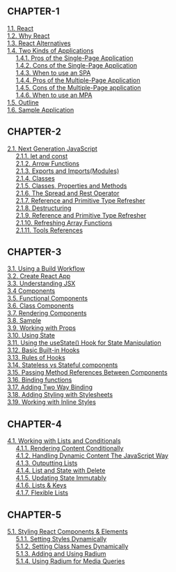 ## CHAPTER-1
   [1.1. React](CHAPTER-1.md#11-react)    
   [1.2. Why React](CHAPTER-1.md#12-why-react)    
   [1.3. React Alternatives](CHAPTER-1.md#13-React-Alternatives)  
   [1.4. Two Kinds of Applications](CHAPTER-1.md#14-Two-Kinds-of-Applications)  
   &nbsp;&nbsp;&nbsp;&nbsp;&nbsp;[1.4.1. Pros of the Single-Page Application](CHAPTER-1.md#141-pros-of-the-single-page-application)</pre>  
   &nbsp;&nbsp;&nbsp;&nbsp;&nbsp;[1.4.2. Cons of the Single-Page Application](CHAPTER-1.md#142-cons-of-the-single-page-application)</pre>  
   &nbsp;&nbsp;&nbsp;&nbsp;&nbsp;[1.4.3. When to use an SPA](CHAPTER-1.md#143-when-to-use-an-spa)</pre>  
   &nbsp;&nbsp;&nbsp;&nbsp;&nbsp;[1.4.4. Pros of the Multiple-Page Application](CHAPTER-1.md#144-pros-of-the-multiple-page-application)</pre>  
   &nbsp;&nbsp;&nbsp;&nbsp;&nbsp;[1.4.5. Cons of the Multiple-Page application](CHAPTER-1.md#145-cons-of-the-multiple-page-application)</pre>  
   &nbsp;&nbsp;&nbsp;&nbsp;&nbsp;[1.4.6. When to use an MPA](CHAPTER-1.md#146-when-to-use-an-mpa)</pre>   
   [1.5. Outline](CHAPTER-1.md#15-outline)   
   [1.6. Sample Application](CHAPTER-1.md#16-sample-application)   
   
## CHAPTER-2
   [2.1. Next Generation JavaScript](CHAPTER-2.md#21-next-generation-javascript)  
   &nbsp;&nbsp;&nbsp;&nbsp;&nbsp;[2.1.1. let and const](CHAPTER-2.md#211-let-and-const)</pre>  
   &nbsp;&nbsp;&nbsp;&nbsp;&nbsp;[2.1.2. Arrow Functions](CHAPTER-2.md#212-arrow-functions)</pre>  
   &nbsp;&nbsp;&nbsp;&nbsp;&nbsp;[2.1.3. Exports and Imports(Modules)](CHAPTER-2.md#213-exports-and-importsmodules)</pre>  
   &nbsp;&nbsp;&nbsp;&nbsp;&nbsp;[2.1.4. Classes](CHAPTER-2.md#214-classes)</pre>  
   &nbsp;&nbsp;&nbsp;&nbsp;&nbsp;[2.1.5. Classes, Properties and Methods](CHAPTER-2.md#215-classes-properties-and-methods)</pre>  
   &nbsp;&nbsp;&nbsp;&nbsp;&nbsp;[2.1.6. The Spread and Rest Operator](CHAPTER-2.md#216-the-spread-and-rest-operator)</pre>  
   &nbsp;&nbsp;&nbsp;&nbsp;&nbsp;[2.1.7. Reference and Primitive Type Refresher](CHAPTER-2.md#217-reference-and-primitive-type-refresher)</pre>   
   &nbsp;&nbsp;&nbsp;&nbsp;&nbsp;[2.1.8. Destructuring](CHAPTER-2.md#218-destructuring)</pre>  
   &nbsp;&nbsp;&nbsp;&nbsp;&nbsp;[2.1.9. Reference and Primitive Type Refresher](CHAPTER-2.md#219-reference-and-primitive-type-refresher)</pre>  
   &nbsp;&nbsp;&nbsp;&nbsp;&nbsp;[2.1.10. Refreshing Array Functions](CHAPTER-2.md#2110-refreshing-array-functions)</pre>  
   &nbsp;&nbsp;&nbsp;&nbsp;&nbsp;[2.1.11. Tools References](CHAPTER-2.md#2111-tools-references)</pre>  
   
## CHAPTER-3
   [3.1. Using a Build Workflow](CHAPTER-3.md#31-using-a-build-workflow)    
   [3.2. Create React App](CHAPTER-3.md#32-create-react-app)  
   [3.3. Understanding JSX](CHAPTER-3.md#33-understanding-jsx)  
   [3.4 Components](CHAPTER-3.md#34-components)  
   [3.5. Functional Components](CHAPTER-3.md#35-functional-components)  
   [3.6. Class Components](CHAPTER-3.md#36-class-components)  
   [3.7. Rendering Components](CHAPTER-3.md#37-rendering-components)  
   [3.8. Sample](CHAPTER-3.md#38-sample)  
   [3.9. Working with Props](CHAPTER-3.md#39-working-with-props)  
   [3.10. Using State](CHAPTER-3.md#310-using-state)  
   [3.11. Using the useState() Hook for State Manipulation](CHAPTER-3.md#311-using-the-usestate-hook-for-state-manipulation)  
   [3.12. Basic Built-in Hooks](CHAPTER-3.md#312-basic-built-in-hooks)  
   [3.13. Rules of Hooks](CHAPTER-3.md#313-rules-of-hooks)  
   [3.14. Stateless vs Stateful components](CHAPTER-3.md#314-stateless-vs-stateful-components)  
   [3.15. Passing Method References Between Components](CHAPTER-3.md#315-passing-method-references-between-components)  
   [3.16. Binding functions](CHAPTER-3.md#316-binding-functions)  
   [3.17. Adding Two Way Binding](CHAPTER-3.md#317-adding-two-way-binding)  
   [3.18. Adding Styling with Stylesheets](CHAPTER-3.md#318-adding-styling-with-stylesheets)  
   [3.19. Working with Inline Styles](CHAPTER-3.md#319-working-with-inline-styles)  

## CHAPTER-4
   [4.1. Working with Lists and Conditionals](CHAPTER-4.md#41-working-with-lists-and-conditionals)  
   &nbsp;&nbsp;&nbsp;&nbsp;&nbsp;[4.1.1. Rendering Content Conditionally](CHAPTER-4.md#411-rendering-content-conditionally)</pre>   
   &nbsp;&nbsp;&nbsp;&nbsp;&nbsp;[4.1.2. Handling Dynamic Content The JavaScript Way](CHAPTER-4.md#412-handling-dynamic-content-the-javascript-way)</pre>  
   &nbsp;&nbsp;&nbsp;&nbsp;&nbsp;[4.1.3. Outputting Lists](CHAPTER-4.md#413-outputting-lists)    
   &nbsp;&nbsp;&nbsp;&nbsp;&nbsp;[4.1.4. List and State with Delete](CHAPTER-4.md#414-list-and-state-with-delete)    
   &nbsp;&nbsp;&nbsp;&nbsp;&nbsp;[4.1.5. Updating State Immutably](CHAPTER-4.md#415-updating-state-immutably)   
   &nbsp;&nbsp;&nbsp;&nbsp;&nbsp;[4.1.6. Lists & Keys](CHAPTER-4.md#416-lists--keys)    
   &nbsp;&nbsp;&nbsp;&nbsp;&nbsp;[4.1.7. Flexible Lists](CHAPTER-4.md#417-flexible-lists)  
   
## CHAPTER-5
   [5.1. Styling React Components & Elements](CHAPTER-5.md#51-styling-react-components--elements)  
   &nbsp;&nbsp;&nbsp;&nbsp;&nbsp;[5.1.1. Setting Styles Dynamically](CHAPTER-5.md#511-setting-styles-dynamically)</pre>  
   &nbsp;&nbsp;&nbsp;&nbsp;&nbsp;[5.1.2. Setting Class Names Dynamically](CHAPTER-5.md#512-setting-class-names-dynamically)</pre>  
   &nbsp;&nbsp;&nbsp;&nbsp;&nbsp;[5.1.3. Adding and Using Radium](CHAPTER-5.md#513-adding-and-using-radium)</pre>  
   &nbsp;&nbsp;&nbsp;&nbsp;&nbsp;[5.1.4. Using Radium for Media Queries](CHAPTER-5.md#514-using-radium-for-media-queries)</pre>  
